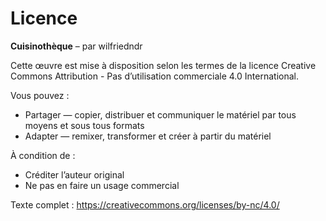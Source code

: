 # Licence

**Cuisinothèque** – par wilfriedndr

Cette œuvre est mise à disposition selon les termes de la licence Creative Commons Attribution - Pas d’utilisation commerciale 4.0 International.

Vous pouvez :
- Partager — copier, distribuer et communiquer le matériel par tous moyens et sous tous formats
- Adapter — remixer, transformer et créer à partir du matériel

À condition de :
- Créditer l’auteur original
- Ne pas en faire un usage commercial

Texte complet : https://creativecommons.org/licenses/by-nc/4.0/
